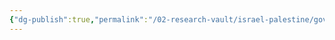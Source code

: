 ```yaml
---
{"dg-publish":true,"permalink":"/02-research-vault/israel-palestine/governments/democratic-front-for-the-liberation-of-palestine/","updated":"2025-08-22T21:01:03.584-04:00"}
---
```


